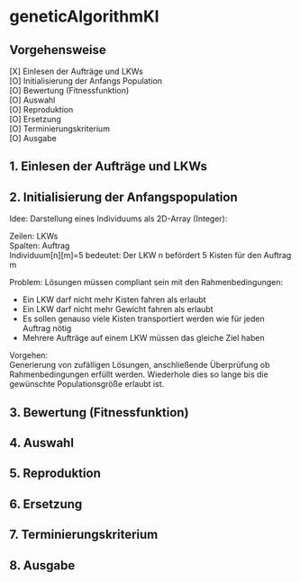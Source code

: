# geneticAlgorithmKI
## Vorgehensweise
[X] Einlesen der Aufträge und LKWs  
[O] Initialisierung der Anfangs Population  
[O] Bewertung (Fitnessfunktion)  
[O] Auswahl  
[O] Reproduktion     
[O] Ersetzung  
[O] Terminierungskriterium  
[O] Ausgabe  

## 1. Einlesen der Aufträge und LKWs

## 2. Initialisierung der Anfangspopulation
  
Idee: Darstellung eines Individuums als 2D-Array (Integer):  

Zeilen: LKWs  
Spalten: Auftrag  
Individuum[n][m]=5 bedeutet: Der LKW n befördert 5 Kisten für den Auftrag m

Problem: Lösungen müssen compliant sein mit den Rahmenbedingungen:
- Ein LKW darf nicht mehr Kisten fahren als erlaubt
- Ein LKW darf nicht mehr Gewicht fahren als erlaubt
- Es sollen genauso viele Kisten transportiert werden wie für jeden Auftrag nötig
- Mehrere Aufträge auf einem LKW müssen das gleiche Ziel haben

Vorgehen:  
Generierung von zufälligen Lösungen, anschließende Überprüfung ob Rahmenbedingungen erfüllt werden. Wiederhole dies so lange bis die gewünschte Populationsgröße erlaubt ist.

## 3. Bewertung (Fitnessfunktion)  
## 4. Auswahl
## 5. Reproduktion
## 6. Ersetzung
## 7. Terminierungskriterium
## 8. Ausgabe